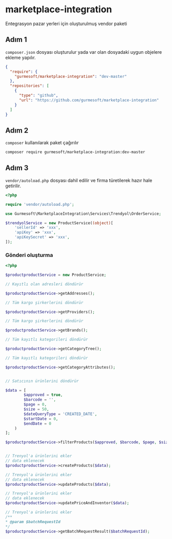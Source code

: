# marketplace-integration

Entegrasyon pazar yerleri için oluşturulmuş vendor paketi

## Adım 1

`composer.json` dosyası oluşturulur yada var olan dosyadaki uygun objelere ekleme yapılır.

```json
{
  "require": {
    "gurmesoft/marketplace-integration": "dev-master"
  },
  "repositories": [
    {
      "type": "github",
      "url": "https://github.com/gurmesoft/marketplace-integration"
    }
  ]
}
```

## Adım 2

`composer` kullanılarak paket çağırılır

```bash
composer require gurmesoft/marketplace-integration:dev-master
```

## Adım 3

`vendor/autoload.php` dosyası dahil edilir ve firma türetilerek hazır hale getirilir.

```php
<?php

require 'vendor/autoload.php';

use Gurmesoft\MarketplaceIntegration\Services\Trendyol\OrderService;

$trendyolService = new ProductService((object)[
    'sellerId' => 'xxx',
    'apiKey' => 'xxx',
    'apiKeySecret' => 'xxx',
]);


```

### Gönderi oluşturma

```php
<?php

$productproductService = new ProductService;

// Kayıtlı olan adresleri döndürür

$productproductService->getAddresses();

// Tüm kargo şirkerlerini döndürür

$productproductService->getProviders();

// Tüm kargo şirkerlerini döndürür

$productproductService->getBrands();

// Tüm kayıtlı kategorileri döndürür

$productproductService->getCategoryTree();

// Tüm kayıtlı kategorileri döndürür

$productproductService->getCategoryAttributes();


// Satıcının ürünlerini döndürür

$data = [
        $approved = true,
        $barcode = '',
        $page = 0,
        $size = 50,
        $dateQueryType = 'CREATED_DATE',
        $startDate = 0,
        $endDate = 0
    )
];

$productproductService->filterProducts($approved, $barcode, $page, $size, $dateQueryType, $startDate, $endDate);


// Trenyol'a ürünlerini ekler 
// data eklenecek
$productproductService->createProducts($data);

// Trenyol'a ürünlerini ekler 
// data eklenecek
$productproductService->updateProducts($data);

// Trenyol'a ürünlerini ekler 
// data eklenecek
$productproductService->updatePriceAndInventor($data);

// Trenyol'a ürünlerini ekler 
/**
* @param $batchRequestId
*/
$productproductService->getBatchRequestResult($batchRequestId);
